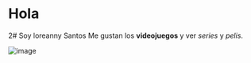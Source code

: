 # Hola
2# Soy loreanny Santos
Me gustan los **videojuegos** y ver _series_ y _pelis_.

![image](https://user-images.githubusercontent.com/91671605/135502843-62092836-c363-4ac8-8e98-598e5356567c.png)

